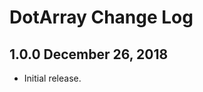 DotArray Change Log 
=====================

1.0.0 December 26, 2018
-----------------------------

- Initial release.
